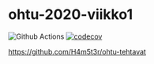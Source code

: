 # ohtu-2020-viikko1

![Github Actions](https://github.com/H4m5t3r/ohtu-2020-viikko1/workflows/Java%20CI%20with%20Gradle/badge.svg) [![codecov](https://codecov.io/gh/H4m5t3r/ohtu-2020-viikko1/branch/main/graph/badge.svg?token=DME6MGH50Y)](undefined)

https://github.com/H4m5t3r/ohtu-tehtavat

